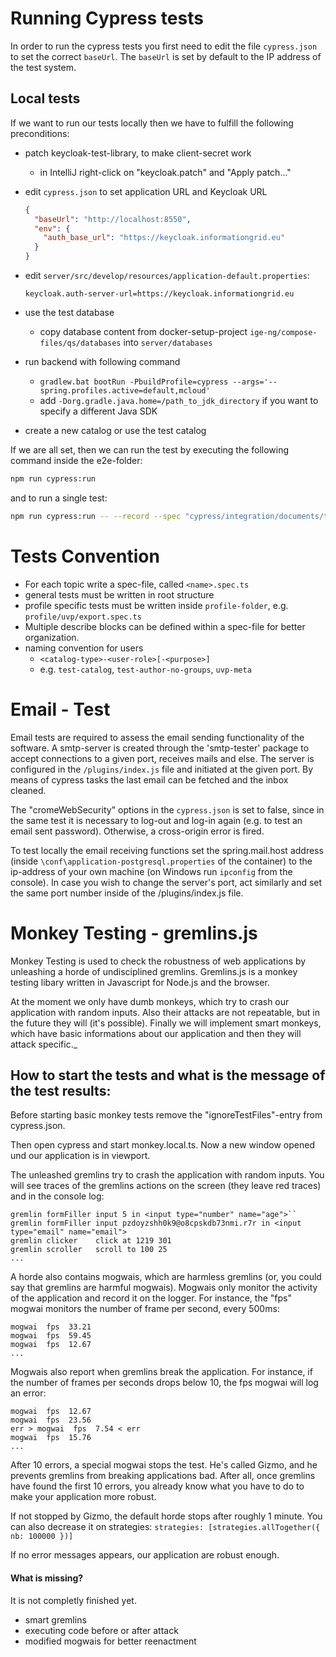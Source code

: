 # Running Cypress tests

In order to run the cypress tests you first need to edit the file `cypress.json` to set the correct `baseUrl`.
The `baseUrl` is set by default to the IP address of the test system.

## Local tests

If we want to run our tests locally then we have to fulfill the following preconditions:

- patch keycloak-test-library, to make client-secret work

  - in IntelliJ right-click on "keycloak.patch" and "Apply patch..."

- edit `cypress.json` to set application URL and Keycloak URL
  ```json
  {
    "baseUrl": "http://localhost:8550",
    "env": {
      "auth_base_url": "https://keycloak.informationgrid.eu"
    }
  }
  ```
- edit `server/src/develop/resources/application-default.properties`:
  ```properties
  keycloak.auth-server-url=https://keycloak.informationgrid.eu
  ```
- use the test database

  - copy database content from docker-setup-project `ige-ng/compose-files/qs/databases` into `server/databases`

- run backend with following command

  - `gradlew.bat bootRun -PbuildProfile=cypress --args='--spring.profiles.active=default,mcloud'`
  - add `-Dorg.gradle.java.home=/path_to_jdk_directory` if you want to specify a different Java SDK

- create a new catalog or use the test catalog

If we are all set, then we can run the test by executing the following command inside the e2e-folder:

```bash
npm run cypress:run
```

and to run a single test:

```bash
npm run cypress:run -- --record --spec "cypress/integration/documents/type/mcloud.spec.ts"
```

# Tests Convention

- For each topic write a spec-file, called `<name>.spec.ts`
- general tests must be written in root structure
- profile specific tests must be written inside `profile-folder`, e.g. `profile/uvp/export.spec.ts`
- Multiple describe blocks can be defined within a spec-file for better organization.
- naming convention for users
  - `<catalog-type>-<user-role>[-<purpose>]`
  - e.g. `test-catalog`, `test-author-no-groups`, `uvp-meta`

# Email - Test

Email tests are required to assess the email sending functionality of the software.
A smtp-server is created through the 'smtp-tester' package to accept connections to a given port, receives mails and else.
The server is configured in the `/plugins/index.js` file and initiated at the given port.
By means of cypress tasks the last email can be fetched and the inbox cleaned.

The "cromeWebSecurity" options in the `cypress.json` is set to false, since in the same test it is necessary to log-out and log-in again (e.g. to test an email sent password). Otherwise, a cross-origin error is fired.

To test locally the email receiving functions set the spring.mail.host address (inside `\conf\application-postgresql.properties` of the container) to the ip-address of your own machine (on Windows run `ipconfig` from the console).
In case you wish to change the server's port, act similarly and set the same port number inside of the /plugins/index.js file.

# Monkey Testing - gremlins.js

Monkey Testing is used to check the robustness of web applications by unleashing a horde of undisciplined gremlins.
Gremlins.js is a monkey testing libary written in Javascript for Node.js and the browser.

At the moment we only have dumb monkeys, which try to crash our application with random inputs.
Also their attacks are not repeatable, but in the future they will (it's possible).
Finally we will implement smart monkeys, which have basic informations about our application and then they will attack specific.\_

## How to start the tests and what is the message of the test results:

Before starting basic monkey tests remove the "ignoreTestFiles"-entry from cypress.json.

Then open cypress and start monkey.local.ts. Now a new window opened und our application is in viewport.

The unleashed gremlins try to crash the application with random inputs.
You will see traces of the gremlins actions on the screen (they leave red traces) and in the console log:

```
gremlin formFiller input 5 in <input type="number" name="age">``
gremlin formFiller input pzdoyzshh0k9@o8cpskdb73nmi.r7r in <input type="email" name="email">
gremlin clicker    click at 1219 301
gremlin scroller   scroll to 100 25
...
```

A horde also contains mogwais, which are harmless gremlins (or, you could say that gremlins are harmful mogwais). Mogwais only monitor the activity of the application and record it on the logger. For instance, the "fps" mogwai monitors the number of frame per second, every 500ms:

```
mogwai  fps  33.21
mogwai  fps  59.45
mogwai  fps  12.67
...
```

Mogwais also report when gremlins break the application. For instance, if the number of frames per seconds drops below 10, the fps mogwai will log an error:

```
mogwai  fps  12.67
mogwai  fps  23.56
err > mogwai  fps  7.54 < err
mogwai  fps  15.76
...
```

After 10 errors, a special mogwai stops the test. He's called Gizmo, and he prevents gremlins from breaking applications bad. After all, once gremlins have found the first 10 errors, you already know what you have to do to make your application more robust.

If not stopped by Gizmo, the default horde stops after roughly 1 minute. You can also decrease it on strategies:
`strategies: [strategies.allTogether({ nb: 100000 })]`

If no error messages appears, our application are robust enough.

#### What is missing?

It is not completly finished yet.

- smart gremlins
- executing code before or after attack
- modified mogwais for better reenactment
